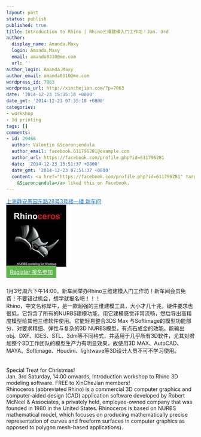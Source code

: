 ```yaml
---
layout: post
status: publish
published: true
title: Introduction to Rhino | Rhino三维建模入门工作坊！Jan. 3rd
author:
  display_name: Amanda.Maxy
  login: Amanda.Maxy
  email: amanda0310@me.com
  url: ''
author_login: Amanda.Maxy
author_email: amanda0310@me.com
wordpress_id: 7063
wordpress_url: http://xinchejian.com/?p=7063
date: '2014-12-23 15:35:18 +0800'
date_gmt: '2014-12-23 07:35:18 +0800'
categories:
- workshop
- 3d printing
tags: []
comments:
- id: 29466
  author: Valentin &Scaron;endula
  author_email: facebook.611796281@example.com
  author_url: https://facebook.com/profile.php?id=611796281
  date: '2014-12-23 15:51:37 +0800'
  date_gmt: '2014-12-23 07:51:37 +0800'
  content: <a href="https://facebook.com/profile.php?id=611796281" target="_blank">Valentin
    &Scaron;endula</a> liked this on Facebook.
---
```

<p><a style="color: #2578bf;" href="http://xinchejian.huodongxing.com/event/map/5244063275800" target="_blank">上海静安愚园东路28号3号楼一楼 新车间</a><br />
<a href="/uploads/2014/12/th.jpg"><img src="/uploads/2014/12/th.jpg" alt="th" width="160" height="166" class="aligncenter size-full wp-image-7064" /></a><br />
<a style="background-color:#62b651;color:white;border-radius:2px;cursor:pointer;font-size:14px;padding:8px 10px;" href="http://www.huodongxing.com/event/3261740690500" target="_blank" title="立即报名">Register 报名参加</a></p>
<p><!--:zh--><br />
1月3号周六下午14:00，新车间举办Rhino三维建模入门工作坊！新车间会员免费！不要错过机会，想学就报名吧！！！<br />
Rhino，中文名称犀牛，是一款超强的三维建模工具，大小才几十兆，硬件要求也很低。它包含了所有的NURBS建模功能，用它建模感觉非常流畅，然后导出高精度模型给其他三维软件使用。它能轻易整合3DS Max 与Softimage的模型功能部分，对要求精细、弹性与复杂的3D NURBS模型，有点石成金的效能。能输出obj、DXF、IGES、STL、3dm等不同格式，并适用于几乎所有3D软件，尤其对增加整个3D工作团队的模型生产力有明显效果，故使用3D MAX、AutoCAD、MAYA、Softimage、Houdini、lightwave等3D设计人员不可不学习使用。<br />
<!--:--><br />
<!--:en--><br />
Special Treat for Christmas!<br />
Jan. 3rd Saturday, 14:00 onwards, Introduction workshop to Rhino 3D modeling software. FREE to XinCheJian members!<br />
Rhinoceros (abbreviated Rhino) is a commercial 3D computer graphics and computer-aided design (CAD) application software developed by Robert McNeel &amp; Associates, a privately held, employee-owned company that was founded in 1980 in the United States. Rhinoceros is based on NURBS mathematical model, which focuses on producing mathematically precise representation of curves and freeform surfaces in computer graphics as opposed to polygon mesh-based applications).<br />
<!--:--></p>

